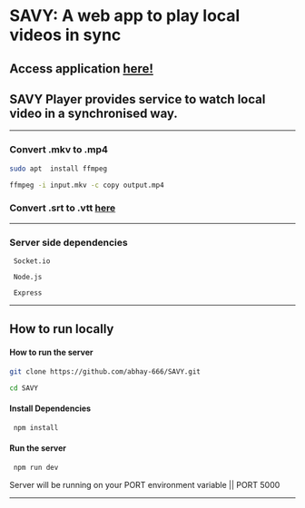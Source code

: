 # SAVY: A web app to play local videos in sync

## Access application [here!](https://savy-player.herokuapp.com/)

## SAVY Player provides service to watch local video in a synchronised way.

---

### Convert .mkv to .mp4

```bash
sudo apt  install ffmpeg

ffmpeg -i input.mkv -c copy output.mp4

```

### Convert .srt to .vtt [here](https://www.happyscribe.com/subtitle-tools/convert-srt-to-vtt)

---
### Server side dependencies

```
 Socket.io

 Node.js

 Express
```

---

## How to run locally


#### How to run the server

```bash
git clone https://github.com/abhay-666/SAVY.git

cd SAVY

```

#### Install Dependencies

```bash
 npm install
```

#### Run the server

```bash
 npm run dev
```

Server will be running on your PORT environment variable || PORT 5000

---